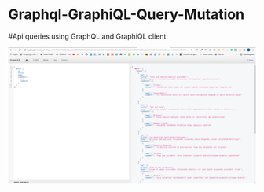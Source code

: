 # Graphql-GraphiQL-Query-Mutation
#Api queries using GraphQL and GraphiQL client

![alt text](/images/GraphiQL.png?raw=true "GraphiQL")

